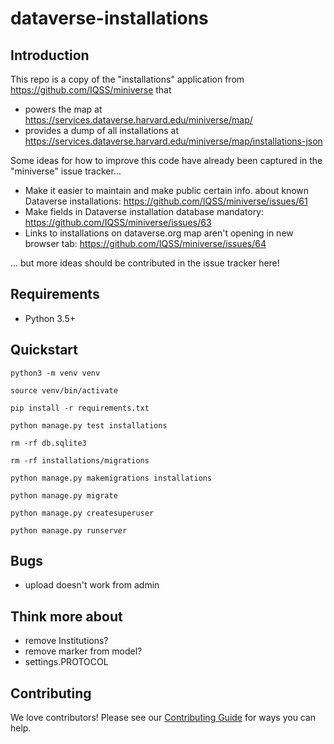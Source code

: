 # dataverse-installations

## Introduction

This repo is a copy of the "installations" application from https://github.com/IQSS/miniverse that

- powers the map at https://services.dataverse.harvard.edu/miniverse/map/
- provides a dump of all installations at https://services.dataverse.harvard.edu/miniverse/map/installations-json

Some ideas for how to improve this code have already been captured in the "miniverse" issue tracker...

- Make it easier to maintain and make public certain info. about known Dataverse installations: https://github.com/IQSS/miniverse/issues/61
- Make fields in Dataverse installation database mandatory: https://github.com/IQSS/miniverse/issues/63
- Links to installations on dataverse.org map aren't opening in new browser tab: https://github.com/IQSS/miniverse/issues/64

... but more ideas should be contributed in the issue tracker here!

## Requirements

- Python 3.5+

## Quickstart

    python3 -m venv venv

    source venv/bin/activate

    pip install -r requirements.txt

    python manage.py test installations

    rm -rf db.sqlite3

    rm -rf installations/migrations

    python manage.py makemigrations installations

    python manage.py migrate

    python manage.py createsuperuser

    python manage.py runserver

## Bugs

- upload doesn't work from admin

## Think more about

- remove Institutions?
- remove marker from model?
- settings.PROTOCOL

## Contributing

We love contributors! Please see our [Contributing Guide][] for ways you can help.

[Contributing Guide]: CONTRIBUTING.md
